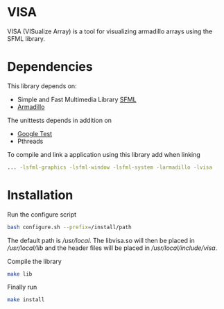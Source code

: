 # VISA

VISA (VISualize Array) is a tool for visualizing armadillo arrays using the
SFML library.

# Dependencies
This library depends on:
  * Simple and Fast Multimedia Library [SFML](http://www.sfml-dev.org/)
  * [Armadillo](http://arma.sourceforge.net/)

The unittests depends in addition on
  * [Google Test](https://github.com/google/googletest)
  * Pthreads

To compile and link a application using this library add when linking
```bash
... -lsfml-graphics -lsfml-window -lsfml-system -larmadillo -lvisa
```

# Installation
Run the configure script
```bash
bash configure.sh --prefix=/install/path
```
The default path is */usr/local*.
The libvisa.so will then be placed in */usr/local/lib* and
the header files will be placed in */usr/local/include/visa*.

Compile the library
```bash
make lib
```

Finally run
```bash
make install
```
